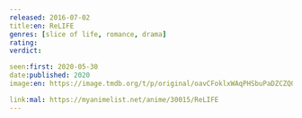 ```yaml
---
released: 2016-07-02
title:en: ReLIFE
genres: [slice of life, romance, drama]
rating:
verdict:

seen:first: 2020-05-30
date:published: 2020
image:en: https://image.tmdb.org/t/p/original/oavCFoklxWAqPHSbuPaDZCZQ0gB.jpg

link:mal: https://myanimelist.net/anime/30015/ReLIFE
---
```

